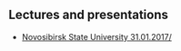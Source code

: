 ## Lectures and presentations 
*   <a href="nsu_31_01_2017/readme.md">Novosibirsk State University 31.01.2017/</a>